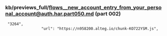 ### kb/previews_full/flows__new_account_entry_from_your_personal_account@auth.har.part050.md (part 002)

```md
 "3264",
                "url": "https://n958200.alteg.io/chunk-KO722YSM.js",
     
```

```
